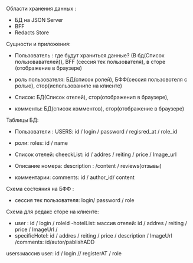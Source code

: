 Области хранения данных :
- БД на JSON Server
- BFF
- Redacts Store


Сущности и приложения:
- Пользователь : где будут храниться данные? (В бд(Список пользовавателей)), BFF (сессия тек пользователя),  в сторе (отображение в браузере)

- роль пользователя: БД(список ролей), БФФ(сессия пользовотеля с ролью), стор(использованипе на клиенте)

- Список: БД(Список отелей), стор(отображенип в браузере),
- комменты: БД(список комментов), стор(отображение в браузере)

Таблицы БД:

- Пользователи : USERS: id / login / password / regisred_at / role_id

- роли: roles: id / name
- Список отелей: cheeckList: id / addres / reiting / price / Image_url
- Описание номера: description : /content / reviews(отзывы)
- комментарии: comments: id / author_id/ content


Схема состояния на БФФ :

- сессия тек пользователя: login/ password / role

Схема для редакс сторе на клиенте:
- user : id / login / roleId
-hotelList: массив отелей: id / addres / reiting / price / ImageUrl /
- specificHotel: id / addres / reiting / price / description / ImageUrl /comments: id/autor/pablishADD

users:массив user: id / login // registerAT / role
